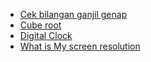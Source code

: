 - [Cek bilangan ganjil genap](https://kaihans3n.github.io/odd_even.html)
- [Cube root](https://kaihans3n.github.io/cbrt)
- [Digital Clock](https://kaihans3n.github.io/digiClock.html) 
- [What is My screen resolution](https://kaihans3n.github.io/ScreenResolution.html) 
